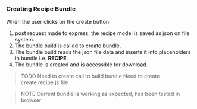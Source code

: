 ### Creating Recipe Bundle

When the user clicks on the create button:

1. post request made to express, the recipe model is saved as json on file system.
2. The bundle build is called to create bundle.
3. The bundle build reads the json file data and inserts it into placeholders in bundle i.e. __RECIPE__.
4. The bundle is created and is accessible for download.

> TODO
> Need to create call to build bundle
> Need to create create.recipe.js file

> NOTE
> Current bundle is working as expected, has been tested in browser


